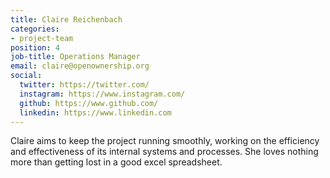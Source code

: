 ```yaml
---
title: Claire Reichenbach
categories:
- project-team
position: 4
job-title: Operations Manager
email: claire@openownership.org
social:
  twitter: https://twitter.com/
  instagram: https://www.instagram.com/
  github: https://www.github.com/
  linkedin: https://www.linkedin.com
---
```


Claire aims to keep the project running smoothly, working on the efficiency and effectiveness of its internal systems and processes. She loves nothing more than getting lost in a good excel spreadsheet.